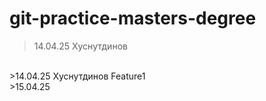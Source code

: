 # git-practice-masters-degree
>14.04.25 Хуснутдинов
<br/>
>14.04.25 Хуснутдинов Feature1
<br/>
>15.04.25 